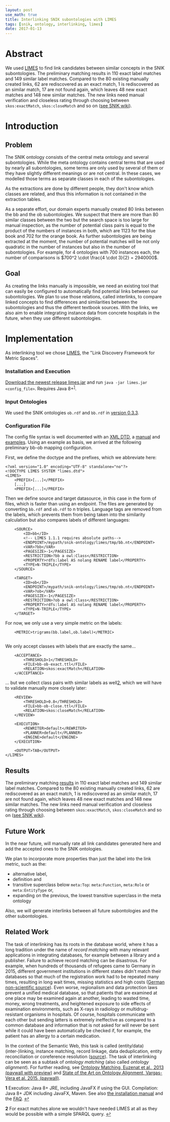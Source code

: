```yaml
---
layout: post
use_math: true 
title: Interlinking SNIK subontologies with LIMES
tags: [snik, ontology, interlinking, limes]
date: 2017-01-13
---
```


# Abstract
We used [LIMES](http://aksw.org/Projects/LIMES.html) to find link candidates between similar concepts in the SNIK subontologies.
The preliminary matching results in 110 exact label matches and 149 similar label matches.
Compared to the 80 existing manually created links, 62 are rediscovered as an exact match, 1 is rediscovered as an similar match, 17 are not found again, which leaves 48 new exact matches and 148 new similar matches.
The new links need manual verification and closeless rating through choosing between `skos:exactMatch`, `skos:closeMatch` and so on ([see SNIK wiki](https://wiki.imise.uni-leipzig.de/Projekte/SNIK/ontologie/extraktion/relationen)).

# Introduction
## Problem
The SNIK ontology consists of the central meta ontology and several subontologies.
While the meta ontology contains central terms that are used by nearly all subontologies, some terms are only used by several of them or they have slightly different meanings or are not central. 
In these cases, we modelled those terms as separate classes in each of the subontologies.

As the extractions are done by different people, they don't know which classes are related, and thus this information is not contained in the extraction tables.

As a separate effort, our domain experts manually created 80 links between the bb and the ob subontologies.
We suspect that there are more than 80 similar classes between the two but the search space is too large for manual inspection, as the number of potential class pairs is equal to the product of the numbers of instances in both, which are 1123 for the blue book and 702 for the orange book.
As further subontologies are being extracted at the moment, the number of potential matches will be not only quadratic in the number of instances but also in the number of subontologies.
For example, for 4 ontologies with 700 instances each, the number of comparisons is $700^2 \cdot \frac{4 \cdot 3}{2}  = 2940000$.

## Goal

As creating the links manually is impossible, we need an existing tool that can easily be configured to automatically find potential links between our subontologies.
We plan to use those relations, called interlinks, to compare linked concepts to find differences and similarities between the subontologies and thus the different textbook sources. 
With the links, we also aim to enable integrating instance data from concrete hospitals in the future, when they use different subontologies.

# Implementation

As interlinking tool we chose [LIMES](http://aksw.org/Projects/LIMES.html), the "Link Discovery Framework for Metric Spaces".

### Installation and Execution
[Download the newest release limes.jar](https://github.com/AKSW/LIMES-dev/releases) and run `java -jar limes.jar <config_file>`.
Requires Java 8+<sup name="a1"><a href="#f1">1</a></sup>.

### Input Ontologies
We used the SNIK ontologies `ob.rdf` and `bb.rdf` in [version 0.3.3](https://github.com/IMISE/snik-ontology/tree/0.3.3).

### Configuration File
The config file syntax is well documented with an [XML DTD](https://git.informatik.uni-leipzig.de/aksw/LIMES-dev/raw/6df88d7e0afe8a29038825810df145ff264b0316/limes-core/resources/limes.dtd), a [manual](http://aksw.github.io/LIMES-dev/user_manual) and [examples](http://tarql.github.io/examples/).
Using an example as basis, we arrived at the following preliminary bb-ob mapping configuration.


First, we define the doctype and the prefixes, which we abbreviate here:
 
```
<?xml version="1.0" encoding="UTF-8" standalone="no"?>
<!DOCTYPE LIMES SYSTEM "limes.dtd">
<LIMES>
	<PREFIX>[...]</PREFIX>
	[...]
	<PREFIX>[...]</PREFIX>
```

Then we define source and target datasource, in this case in the form of files, which is faster than using an endpoint.
The files are generated by converting `bb.rdf` and `ob.rdf` to n triples.
Language tags are removed from the labels, which prevents them from being taken into the similarity calculation but also compares labels of different languages: 
	
```
	<SOURCE>
		<ID>bb</ID>
		<!-- LIMES 1.1.1 requires absolute paths-->
		<ENDPOINT>/mypath/snik-ontology/limes/tmp/bb.nt</ENDPOINT>
		<VAR>?bb</VAR>
		<PAGESIZE>-1</PAGESIZE>
		<RESTRICTION>?bb a owl:Class</RESTRICTION>
		<PROPERTY>rdfs:label AS nolang RENAME label</PROPERTY>
		<TYPE>N-TRIPLE</TYPE>
	</SOURCE>

	<TARGET>
		<ID>ob</ID>
		<ENDPOINT>/mypath/snik-ontology/limes/tmp/ob.nt</ENDPOINT>
		<VAR>?ob</VAR>
		<PAGESIZE>-1</PAGESIZE>
		<RESTRICTION>?ob a owl:Class</RESTRICTION>
		<PROPERTY>rdfs:label AS nolang RENAME label</PROPERTY>
		<TYPE>N-TRIPLE</TYPE>
	</TARGET>
```
For now, we only use a very simple metric on the labels: 
```
	<METRIC>trigrams(bb.label,ob.label)</METRIC>
	
```
We only accept classes with labels that are exactly the same...
```
	<ACCEPTANCE>
		<THRESHOLD>1</THRESHOLD>
		<FILE>bb-ob-exact.ttl</FILE>
		<RELATION>skos:exactMatch</RELATION>
	</ACCEPTANCE>
```
... but we collect class pairs with similar labels as well<a href="#f2">2</a></sup>, which we will have to validate manually more closely later: 
```
	<REVIEW>
		<THRESHOLD>0.8</THRESHOLD>
		<FILE>bb-ob-close.ttl</FILE>
		<RELATION>skos:closeMatch</RELATION>
	</REVIEW>

	<EXECUTION>
		<REWRITER>default</REWRITER>
		<PLANNER>default</PLANNER>
		<ENGINE>default</ENGINE>
	</EXECUTION>

	<OUTPUT>TAB</OUTPUT>
</LIMES>
```

## Results
The preliminary matching [results](https://github.com/IMISE/snik-ontology/releases/download/0.3.3/limes-links.xlsx) in 110 exact label matches and 149 similar label matches.
Compared to the 80 existing manually created links, 62 are rediscovered as an exact match, 1 is rediscovered as an similar match, 17 are not found again, which leaves 48 new exact matches and 148 new similar matches.
The new links need manual verification and closeless rating through choosing between `skos:exactMatch`, `skos:closeMatch` and so on ([see SNIK wiki](https://wiki.imise.uni-leipzig.de/Projekte/SNIK/ontologie/extraktion/relationen)).

## Future Work
In the near future, will manually rate all link candidates generated here and add the accepted ones to the SNIK ontologies.

We plan to incorporate more properties than just the label into the link metric, such as the:

- alternative label,
- definition and
- transitive superclass below `meta:Top`: `meta:Function`, `meta:Role` or `meta:EntityType` or,
- expanding on the previous, the lowest transitive superclass in the meta ontology

Also, we will generate interlinks between all future subontologies and the other subontologies.

## Related Work
The task of interlinking has its roots in the database world, where it has a long tradition under the name of *record matching* with many relevant applications in integrating databases, for example between a library and a publisher.
Failure to achieve record matching can be disastrous.
For example, when hundreds of thousands of refugees came to Germany in 2015, different government institutions in different states didn't match their databases so that much of the registration work had to be repeated many times, resulting in long wait times, missing statistics and high costs ([German non-scientific source](http://www.wiwo.de/politik/deutschland/fluechtlingskrise-bundeslaender-machen-alle-ihr-eigenes-ding/12576060-2.html)).
Even worse, regionalism and data protection laws prevent a unified medical database, so that patients that are examined at one place may be examined again at another, leading to wasted time, money, wrong treatments, and heightened exposure to side effects of examination environments, such as X-rays in radiology or multidrug-resistant organisms in hospitals.
Of course, hospitals communicate with each other but sending latters is extremely ineffective as compared to a common database and information that is not asked for will never be sent while it could have been automatically be checked if, for example, the patient has an allergy to a certain medication.

In the context of the Semantic Web, this task is called (entity/data) (inter-)linking, instance matching, record linkage, data deduplication, entity reconciliation or coreference resolution ([source](https://wiss.univ-st-etienne.fr/files/2015/09/wiss2015-euzenat.pdf)).
The task of interlinking can be seen as a subtask of *ontology matching* (also called *ontology alignment*).
For further reading, see [Ontology Matching, Euzenat et al., 2013 (paywall with preview)](http://link.springer.com/book/10.1007%2F978-3-642-38721-0) and [State of the Art on Ontology Alignment, Vargas-Vera et al. 2015, (paywall)](http://dl.acm.org/citation.cfm?id=2807068).

<b id="f1">1</b> Execution: Java 8+ JRE, including JavaFX if using the GUI. Compilation: Java 8+ JDK including JavaFX, Maven. See also [the installation manual](http://aksw.github.io/LIMES-dev/getting_started/installation.html) and the [FAQ](). [↩](#a1)

<b id="f2">2</b> For exact matches alone we wouldn't have needed LIMES at all as they would be possible with a simple SPARQL query. [↩](#a1)
